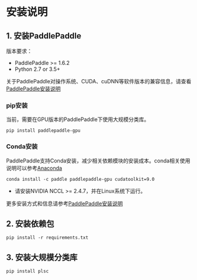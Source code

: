 # 安装说明

## 1. 安装PaddlePaddle

版本要求：

* PaddlePaddle >= 1.6.2
* Python 2.7 or 3.5+

关于PaddlePaddle对操作系统、CUDA、cuDNN等软件版本的兼容信息，请查看[PaddlePaddle安装说明](https://www.paddlepaddle.org.cn/documentation/docs/zh/beginners_guide/install/index_cn.html)

### pip安装

当前，需要在GPU版本的PaddlePaddle下使用大规模分类库。

```shell
pip install paddlepaddle-gpu
```

### Conda安装

PaddlePaddle支持Conda安装，减少相关依赖模块的安装成本。conda相关使用说明可以参考[Anaconda](https://www.anaconda.com/distribution/)

```shell
conda install -c paddle paddlepaddle-gpu cudatoolkit=9.0
```

* 请安装NVIDIA NCCL >= 2.4.7，并在Linux系统下运行。

更多安装方式和信息请参考[PaddlePaddle安装说明](https://www.paddlepaddle.org.cn/documentation/docs/zh/beginners_guide/install/index_cn.html)

## 2. 安装依赖包

```shell
pip install -r requirements.txt
```

## 3. 安装大规模分类库

```shell
pip install plsc
```
